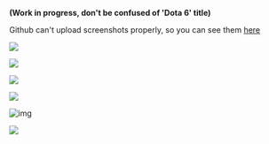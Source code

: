 **(Work in progress, don't be confused of 'Dota 6' title)**

Github can't upload screenshots properly, so you can see them [here](https://github.com/rearming/RT/tree/master/screenshots)

![](/screenshots/qADw7VMNr44.jpg)

![](/screenshots/Screenshot_from_2020-02-22_16-46-23.png)

![](https://trello-attachments.s3.amazonaws.com/5e30819c83dc7b450f840e53/5e9be670859cd08b3974c0bb/10796989368d9572fc944ff38730651f/rsz_screen_shot_2020-02-25_at_200442-min.png)


![](https://trello-attachments.s3.amazonaws.com/5e30819c83dc7b450f840e53/5e9be670859cd08b3974c0bb/45828f1eae80f440a2c173b71153af53/rsz_screen_shot_2020-02-25_at_210820-min.png)

![img](/screenshots/Screen_Shot_2020-03-17_at_13_16_31-min.png)

![](https://trello-attachments.s3.amazonaws.com/5e30819c83dc7b450f840e53/5e9be670859cd08b3974c0bb/ce18d5438cf728d09db06abd208438b9/rsz_1screen_shot_2020-01-29_at_131850-min.png)
